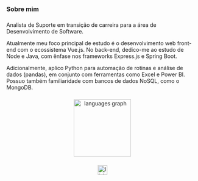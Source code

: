 <!---
mauricioluanss/mauricioluanss is a ✨ special ✨ repository because its `README.md` (this file) appears on your GitHub profile.
You can click the Preview link to take a look at your changes.
--->
<h3 align="left">Sobre mim</h3>

###

<p align="left">Analista de Suporte em transição de carreira para a área de Desenvolvimento de Software.

Atualmente meu foco principal de estudo é o desenvolvimento web front-end com o ecossistema Vue.js. No back-end, dedico-me ao estudo de Node e Java, com ênfase nos frameworks Express.js e Spring Boot.

Adicionalmente, aplico Python para automação de rotinas e análise de dados (pandas), em conjunto com ferramentas como Excel e Power BI. Possuo também familiaridade com bancos de dados NoSQL, como o MongoDB.</p>

###
<div align="center">
  <img src="https://github-readme-stats.vercel.app/api/top-langs?username=mauricioluanss&locale=pt-br&hide_title=false&layout=compact&card_width=320&langs_count=5&theme=white&hide_border=true&order=2" height="150" alt="languages graph"  />
</div>

###

<div align="center">
  <a href="https://br.linkedin.com/in/mauricioluanss" target="_blank">
    <img src="https://img.shields.io/static/v1?message=LinkedIn&logo=linkedin&label=&color=0077B5&logoColor=black&labelColor=&style=flat" height="25" alt="linkedin logo"  />
  </a>
</div>

###
